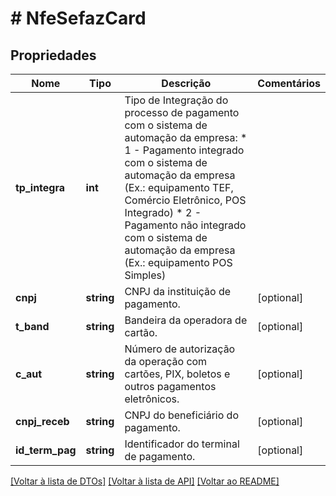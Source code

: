 # # NfeSefazCard

## Propriedades

Nome | Tipo | Descrição | Comentários
------------ | ------------- | ------------- | -------------
**tp_integra** | **int** | Tipo de Integração do processo de pagamento com o sistema de automação da empresa:  * 1 - Pagamento integrado com o sistema de automação da empresa (Ex.: equipamento TEF, Comércio Eletrônico, POS Integrado)  * 2 - Pagamento não integrado com o sistema de automação da empresa (Ex.: equipamento POS Simples) |
**cnpj** | **string** | CNPJ da instituição de pagamento. | [optional]
**t_band** | **string** | Bandeira da operadora de cartão. | [optional]
**c_aut** | **string** | Número de autorização da operação com cartões, PIX, boletos e outros pagamentos eletrônicos. | [optional]
**cnpj_receb** | **string** | CNPJ do beneficiário do pagamento. | [optional]
**id_term_pag** | **string** | Identificador do terminal de pagamento. | [optional]

[[Voltar à lista de DTOs]](../../README.md#models) [[Voltar à lista de API]](../../README.md#endpoints) [[Voltar ao README]](../../README.md)
